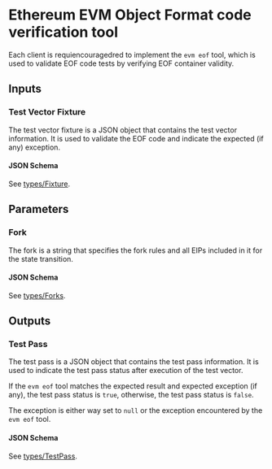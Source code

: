 # Ethereum EVM Object Format code verification tool

Each client is requiencouragedred to implement the `evm eof` tool, which is used to validate EOF code tests by verifying EOF container validity.

## Inputs

### Test Vector Fixture

The test vector fixture is a JSON object that contains the test vector information. It is used to validate the EOF code and indicate the expected (if any) exception.

#### JSON Schema

See [types/Fixture](./types.md#fixture).

## Parameters

### Fork

The fork is a string that specifies the fork rules and all EIPs included in it for the state transition.

#### JSON Schema

See [types/Forks](./types.md#forks).

## Outputs

### Test Pass

The test pass is a JSON object that contains the test pass information. It is used to indicate the test pass status after execution of the test vector.

If the `evm eof` tool matches the expected result and expected exception (if any), the test pass status is `true`, otherwise, the test pass status is `false`.

The exception is either way set to `null` or the exception encountered by the `evm eof` tool.

#### JSON Schema

See [types/TestPass](./types.md#testpass).
